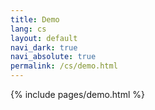 ```yaml
---
title: Demo
lang: cs
layout: default
navi_dark: true
navi_absolute: true
permalink: /cs/demo.html
---
```


{% include pages/demo.html %}
